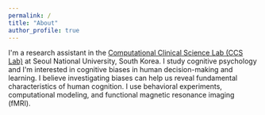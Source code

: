 ```yaml
---
permalink: /
title: "About"
author_profile: true
---
```


I'm a research assistant in the [Computational Clinical Science Lab (CCS Lab)](https://ccs-lab.github.io/) at Seoul National University, South Korea. I study cognitive psychology and I'm interested in cognitive biases in human decision-making and learning. I believe investigating biases can help us reveal fundamental characteristics of human cognition. I use behavioral experiments, computational modeling, and functional magnetic resonance imaging (fMRI).